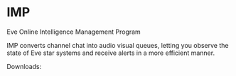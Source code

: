 # IMP
Eve Online Intelligence Management Program

IMP converts channel chat into audio visual queues, letting you observe the state of Eve star systems and receive alerts in a more efficient manner.

Downloads:
